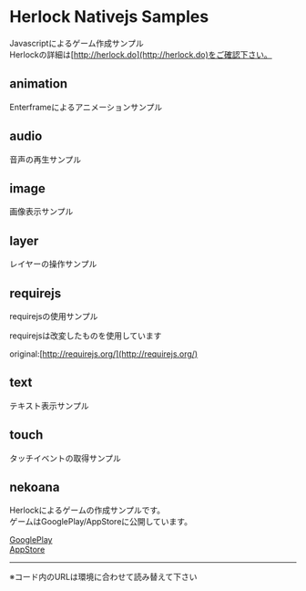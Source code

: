 # Herlock Nativejs Samples

Javascriptによるゲーム作成サンプル  
Herlockの詳細は[http://herlock.do](http://herlock.do)をご確認下さい。

## animation

Enterframeによるアニメーションサンプル

## audio

音声の再生サンプル

## image

画像表示サンプル

## layer

レイヤーの操作サンプル

## requirejs

requirejsの使用サンプル


requirejsは改変したものを使用しています  

original:[http://requirejs.org/](http://requirejs.org/)


## text

テキスト表示サンプル

## touch

タッチイベントの取得サンプル

## nekoana

Herlockによるゲームの作成サンプルです。  
ゲームはGooglePlay/AppStoreに公開しています。

[GooglePlay](https://play.google.com/store/apps/details?id=com.sonicmoov.nekoana)  
[AppStore](https://itunes.apple.com/app/id649339218?l=ja&ls=1&mt=8)


___

※コード内のURLは環境に合わせて読み替えて下さい









